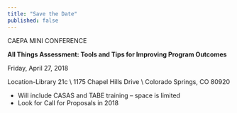 ```yaml
---
title: "Save the Date"
published: false
---
```


CAEPA MINI CONFERENCE

**All Things Assessment: Tools and Tips for Improving Program Outcomes**

Friday, April 27, 2018

Location-Library 21c \\
1175 Chapel Hills Drive \\
Colorado Springs, CO 80920

  * Will include CASAS and TABE training – space is limited
  * Look for Call for Proposals in 2018
